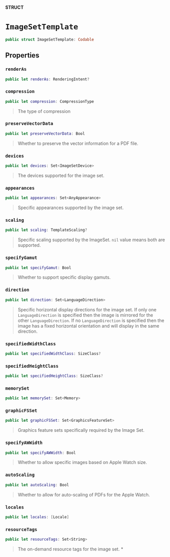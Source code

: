 **STRUCT**

# `ImageSetTemplate`

```swift
public struct ImageSetTemplate: Codable
```

## Properties
### `renderAs`

```swift
public let renderAs: RenderingIntent?
```

### `compression`

```swift
public let compression: CompressionType
```

> The type of compression

### `preserveVectorData`

```swift
public let preserveVectorData: Bool
```

>
> Whether to preserve the vector information for a PDF file.

### `devices`

```swift
public let devices: Set<ImageSetDevice>
```

> The devices supported for the image set.

### `appearances`

```swift
public let appearances: Set<AnyAppearance>
```

> Specific appearances supported by the image set.

### `scaling`

```swift
public let scaling: TemplateScaling?
```

> Specific scaling supported by the ImageSet. `nil` value means both are supported.

### `specifyGamut`

```swift
public let specifyGamut: Bool
```

> Whether to support specific display gamuts.

### `direction`

```swift
public let direction: Set<LanguageDirection>
```

> Specific horizontal display directions for the image set.
>  If only one `LanguageDirection` is specified then the image is mirrored for the other `LanguageDirection`.
>  If no `LanguageDirection` is specified then the image has a fixed horizontal orientation and will display in the same direction.

### `specifiedWidthClass`

```swift
public let specifiedWidthClass: SizeClass?
```

### `specifiedHeightClass`

```swift
public let specifiedHeightClass: SizeClass?
```

### `memorySet`

```swift
public let memorySet: Set<Memory>
```

### `graphicFSSet`

```swift
public let graphicFSSet: Set<GraphicsFeatureSet>
```

> Graphics feature sets specifically required by the Image Set.

### `specifyAWWidth`

```swift
public let specifyAWWidth: Bool
```

> Whether to allow specific images based on Apple Watch size.

### `autoScaling`

```swift
public let autoScaling: Bool
```

> Whether to allow for auto-scaling of PDFs for the Apple Watch.

### `locales`

```swift
public let locales: [Locale]
```

### `resourceTags`

```swift
public let resourceTags: Set<String>
```

>
> The on-demand resource tags for the image set.
> *

